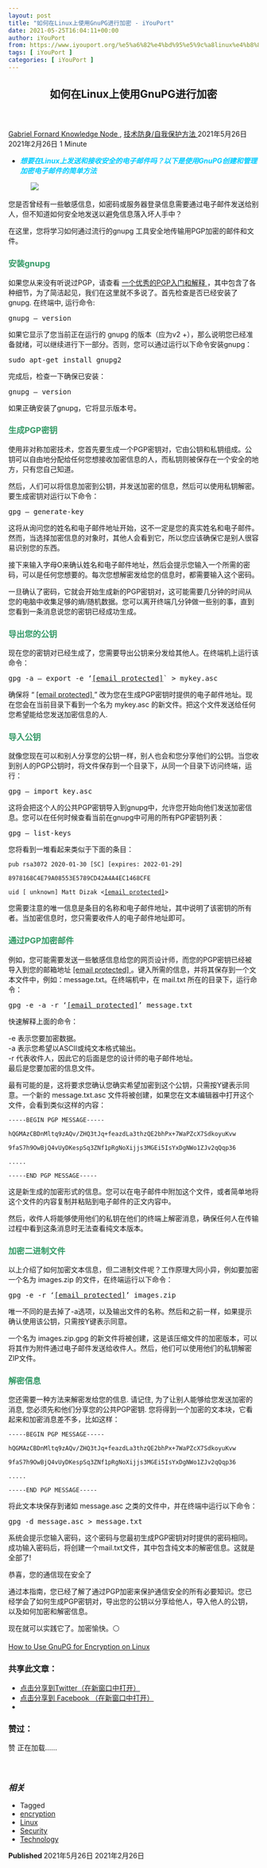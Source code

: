 ```yaml
---
layout: post
title: "如何在Linux上使用GnuPG进行加密 - iYouPort"
date: 2021-05-25T16:04:11+00:00
author: iYouPort
from: https://www.iyouport.org/%e5%a6%82%e4%bd%95%e5%9c%a8linux%e4%b8%8a%e4%bd%bf%e7%94%a8gnupg%e8%bf%9b%e8%a1%8c%e5%8a%a0%e5%af%86/
tags: [ iYouPort ]
categories: [ iYouPort ]
---
```


<article class="post-16112 post type-post status-publish format-standard has-post-thumbnail hentry category-knowledge-node category-54 tag-encryption tag-linux tag-security tag-technology" id="post-16112">
 <header class="entry-header">
  <h1 class="entry-title">
   如何在Linux上使用GnuPG进行加密
  </h1>
 </header>
 <div class="entry-meta">
  <span class="byline">
   <a href="https://www.iyouport.org/author/gabrielfornard/" rel="author" title="由Gabriel Fornard发布">
    Gabriel Fornard
   </a>
  </span>
  <span class="cat-links">
   <a href="https://www.iyouport.org/category/knowledge-node/" rel="category tag">
    Knowledge Node
   </a>
   ,
   <a href="https://www.iyouport.org/category/%e6%8a%80%e6%9c%af%e9%98%b2%e8%ba%ab-%e8%87%aa%e6%88%91%e4%bf%9d%e6%8a%a4%e6%96%b9%e6%b3%95/" rel="category tag">
    技术防身/自我保护方法
   </a>
  </span>
  <span class="published-on">
   <time class="entry-date published" datetime="2021-05-26T00:04:11+08:00">
    2021年5月26日
   </time>
   <time class="updated" datetime="2021-02-26T12:23:27+08:00">
    2021年2月26日
   </time>
  </span>
  <span class="word-count">
   1 Minute
  </span>
 </div>
 <div class="entry-content">
  <ul>
   <li class="graf graf--p">
    <span style="color: #00ccff;">
     <em>
      <strong>
       想要在Linux上发送和接收安全的电子邮件吗？以下是使用GnuPG创建和管理加密电子邮件的简单方法
      </strong>
     </em>
    </span>
   </li>
  </ul>
  <figure class="graf graf--figure">
   <img class="graf-image aligncenter jetpack-lazy-image" data-height="1500" data-image-id="0*MAngz-PFBaZe0rRb" data-lazy-src="https://cdn-images-1.medium.com/max/1067/0*MAngz-PFBaZe0rRb?is-pending-load=1" data-width="1000" src="https://cdn-images-1.medium.com/max/1067/0*MAngz-PFBaZe0rRb" srcset="data:image/gif;base64,R0lGODlhAQABAIAAAAAAAP///yH5BAEAAAAALAAAAAABAAEAAAIBRAA7"/>
   <noscript>
    <img class="graf-image aligncenter" data-height="1500" data-image-id="0*MAngz-PFBaZe0rRb" data-width="1000" src="https://cdn-images-1.medium.com/max/1067/0*MAngz-PFBaZe0rRb"/>
   </noscript>
  </figure>
  <p class="graf graf--p">
   您是否曾经有一些敏感信息，如密码或服务器登录信息需要通过电子邮件发送给别人，但不知道如何安全地发送以避免信息落入坏人手中？
  </p>
  <p class="graf graf--p">
   在这里，您将学习如何通过流行的gnupg 工具安全地传输用PGP加密的邮件和文件。
  </p>
  <h3 class="graf graf--p">
   <span style="color: #339966;">
    <strong class="markup--strong markup--p-strong">
     安装gnupg
    </strong>
   </span>
  </h3>
  <p class="graf graf--p">
   如果您从来没有听说过PGP，请查看
   <a class="markup--anchor markup--p-anchor" data-href="https://www.makeuseof.com/tag/pgp-me-pretty-good-privacy-explained/" href="https://www.makeuseof.com/tag/pgp-me-pretty-good-privacy-explained/" rel="noopener" target="_blank">
    一个优秀的PGP入门和解释
   </a>
   ，其中包含了各种细节，为了简洁起见，我们在这里就不多说了。首先检查是否已经安装了gnupg. 在终端中, 运行命令:
  </p>
  <pre class="graf graf--p">gnupg — version</pre>
  <p class="graf graf--p">
   如果它显示了您当前正在运行的 gnupg 的版本（应为v2 +），那么说明您已经准备就绪，可以继续进行下一部分。否则，您可以通过运行以下命令安装gnupg：
  </p>
  <pre class="graf graf--p">sudo apt-get install gnupg2</pre>
  <p class="graf graf--p">
   完成后，检查一下确保已安装：
  </p>
  <pre class="graf graf--p">gnupg — version</pre>
  <p class="graf graf--p">
   如果正确安装了gnupg，它将显示版本号。
  </p>
  <h3 class="graf graf--p">
   <span style="color: #339966;">
    <strong class="markup--strong markup--p-strong">
     生成PGP密钥
    </strong>
   </span>
  </h3>
  <p class="graf graf--p">
   使用非对称加密技术，您首先要生成一个PGP密钥对，它由公钥和私钥组成。公钥可以自由地分配给任何您想接收加密信息的人，而私钥则被保存在一个安全的地方，只有您自己知道。
  </p>
  <p class="graf graf--p">
   然后，人们可以将信息加密到公钥，并发送加密的信息，然后可以使用私钥解密。要生成密钥对运行以下命令：
  </p>
  <pre class="graf graf--p">gpg — generate-key</pre>
  <p class="graf graf--p">
   这将从询问您的姓名和电子邮件地址开始，这不一定是您的真实姓名和电子邮件。然而，当选择加密信息的对象时，其他人会看到它，所以您应该确保它是别人很容易识别您的东西。
  </p>
  <p class="graf graf--p">
   接下来输入字母O来确认姓名和电子邮件地址，然后会提示您输入一个所需的密码，可以是任何您想要的。每次您想解密发给您的信息时，都需要输入这个密码。
  </p>
  <p class="graf graf--p">
   一旦确认了密码，它就会开始生成新的PGP密钥对，这可能需要几分钟的时间从您的电脑中收集足够的熵/随机数据。您可以离开终端几分钟做一些别的事，直到您看到一条消息说您的密钥已经成功生成。
  </p>
  <h3 class="graf graf--p">
   <span style="color: #339966;">
    <strong class="markup--strong markup--p-strong">
     导出您的公钥
    </strong>
   </span>
  </h3>
  <p class="graf graf--p">
   现在您的密钥对已经生成了，您需要导出公钥来分发给其他人。在终端机上运行该命令：
  </p>
  <pre class="graf graf--p">gpg -a — export -e ‘<a class="__cf_email__" data-cfemail="5e3327303f333b1e3a31333f3730703d3133" href="/cdn-cgi/l/email-protection">[email protected]</a>` &gt; mykey.asc</pre>
  <p class="graf graf--p">
   确保将 “
   <a class="__cf_email__" data-cfemail="5934203738343c193d3634383037773a3634" href="/cdn-cgi/l/email-protection">
    [email protected]
   </a>
   ” 改为您在生成PGP密钥时提供的电子邮件地址。现在您会在当前目录下看到一个名为 mykey.asc 的新文件。把这个文件发送给任何您希望能给您发送加密信息的人.
  </p>
  <h3 class="graf graf--p">
   <span style="color: #339966;">
    <strong class="markup--strong markup--p-strong">
     导入公钥
    </strong>
   </span>
  </h3>
  <p class="graf graf--p">
   就像您现在可以和别人分享您的公钥一样，别人也会和您分享他们的公钥。当您收到别人的PGP公钥时，将文件保存到一个目录下，从同一个目录下访问终端，运行：
  </p>
  <pre class="graf graf--p">gpg — import key.asc</pre>
  <p class="graf graf--p">
   这将会把这个人的公共PGP密钥导入到gnupg中，允许您开始向他们发送加密信息。您可以在任何时候查看当前在gnupg中可用的所有PGP密钥列表：
  </p>
  <pre class="graf graf--p">gpg — list-keys</pre>
  <p class="graf graf--p">
   您将看到一堆看起来类似于下面的条目：
  </p>
  <pre class="graf graf--pre"><code>pub rsa3072 2020-01-30 [SC] [expires: 2022-01-29]</code></pre>
  <pre class="graf graf--pre"><code>8978168C4E79A08553E5789CD42A4A4EC1468CFE</code></pre>
  <pre class="graf graf--pre"><code>uid [ unknown] Matt Dizak &lt;<a class="__cf_email__" data-cfemail="3f525e4b4b115b56455e547f58525e5653115c5052" href="/cdn-cgi/l/email-protection">[email protected]</a>&gt;</code></pre>
  <p class="graf graf--p">
   您需要注意的唯一信息是条目的名称和电子邮件地址，其中说明了该密钥的所有者。当加密信息时，您只需要收件人的电子邮件地址即可。
  </p>
  <h3 class="graf graf--p">
   <span style="color: #339966;">
    <strong class="markup--strong markup--p-strong">
     通过PGP加密邮件
    </strong>
   </span>
  </h3>
  <p class="graf graf--p">
   例如，您可能需要发送一些敏感信息给您的网页设计师，而您的PGP密钥已经被导入到您的邮箱地址
   <a class="__cf_email__" data-cfemail="fc98998f959b92998ebc9893919d9592d29f9391" href="/cdn-cgi/l/email-protection">
    [email protected]
   </a>
   。键入所需的信息，并将其保存到一个文本文件中，例如：message.txt。在终端机中，在 mail.txt 所在的目录下，运行命令：
  </p>
  <pre class="graf graf--p">gpg -e -a -r ‘<a class="__cf_email__" data-cfemail="0165647268666f647341656e6c60686f2f626e6c" href="/cdn-cgi/l/email-protection">[email protected]</a>’ message.txt</pre>
  <p class="graf graf--p">
   快速解释上面的命令：
  </p>
  <p class="graf graf--p">
   -e 表示您要加密数据。
   <br/>
   -a 表示您希望以ASCII或纯文本格式输出。
   <br/>
   -r 代表收件人，因此它的后面是您的设计师的电子邮件地址。
   <br/>
   最后是您要加密的信息文件。
  </p>
  <p class="graf graf--p">
   最有可能的是，这将要求您确认您确实希望加密到这个公钥，只需按Y键表示同意。一个新的 message.txt.asc 文件将被创建，如果您在文本编辑器中打开这个文件，会看到类似这样的内容：
  </p>
  <pre class="graf graf--pre"><code>-----BEGIN PGP MESSAGE-----</code></pre>
  <pre class="graf graf--pre"><code>hQGMAzCBDnMltq9zAQv/ZHQ3tJq+feazdLa3thzQE2bhPx+7WaPZcX7SdkoyuKvw</code></pre>
  <pre class="graf graf--pre"><code>9faS7h9OwBjQ4vUyDKespSq3ZNf1pRgNoXijjs3MGEi5IsYxDgNWo1ZJv2qQqp36</code></pre>
  <pre class="graf graf--pre"><code>.....</code></pre>
  <pre class="graf graf--pre"><code>-----END PGP MESSAGE-----</code></pre>
  <p class="graf graf--p">
   这是新生成的加密形式的信息。您可以在电子邮件中附加这个文件，或者简单地将这个文件的内容复制并粘贴到电子邮件的正文内容中。
  </p>
  <p class="graf graf--p">
   然后，收件人将能够使用他们的私钥在他们的终端上解密消息，确保任何人在传输过程中看到这条消息时无法查看纯文本版本。
  </p>
  <h3 class="graf graf--p">
   <span style="color: #339966;">
    <strong class="markup--strong markup--p-strong">
     加密二进制文件
    </strong>
   </span>
  </h3>
  <p class="graf graf--p">
   以上介绍了如何加密文本信息，但二进制文件呢？工作原理大同小异，例如要加密一个名为 images.zip 的文件，在终端运行以下命令：
  </p>
  <pre class="graf graf--p">gpg -e -r ‘<a class="__cf_email__" data-cfemail="b7d3d2c4ded0d9d2c5f7d3d8dad6ded999d4d8da" href="/cdn-cgi/l/email-protection">[email protected]</a>’ images.zip</pre>
  <p class="graf graf--p">
   唯一不同的是去掉了-a选项，以及输出文件的名称。然后和之前一样，如果提示确认使用该公钥，只需按Y键表示同意。
  </p>
  <p class="graf graf--p">
   一个名为 images.zip.gpg 的新文件将被创建，这是该压缩文件的加密版本，可以将其作为附件通过电子邮件发送给收件人。然后，他们可以使用他们的私钥解密ZIP文件。
  </p>
  <h3 class="graf graf--p">
   <span style="color: #339966;">
    <strong class="markup--strong markup--p-strong">
     解密信息
    </strong>
   </span>
  </h3>
  <p class="graf graf--p">
   您还需要一种方法来解密发给您的信息. 请记住, 为了让别人能够给您发送加密的消息, 您必须先和他们分享您的公共PGP密钥. 您将得到一个加密的文本块，它看起来和加密消息差不多，比如这样：
  </p>
  <pre class="graf graf--pre"><code>-----BEGIN PGP MESSAGE-----</code></pre>
  <pre class="graf graf--pre"><code>hQGMAzCBDnMltq9zAQv/ZHQ3tJq+feazdLa3thzQE2bhPx+7WaPZcX7SdkoyuKvw</code></pre>
  <pre class="graf graf--pre"><code>9faS7h9OwBjQ4vUyDKespSq3ZNf1pRgNoXijjs3MGEi5IsYxDgNWo1ZJv2qQqp36</code></pre>
  <pre class="graf graf--pre"><code>.....</code></pre>
  <pre class="graf graf--pre"><code>-----END PGP MESSAGE-----</code></pre>
  <p class="graf graf--p">
   将此文本块保存到诸如 message.asc 之类的文件中，并在终端中运行以下命令：
  </p>
  <pre class="graf graf--p">gpg -d message.asc &gt; message.txt</pre>
  <p class="graf graf--p">
   系统会提示您输入密码，这个密码与您最初生成PGP密钥对时提供的密码相同。成功输入密码后，将创建一个mail.txt文件，其中包含纯文本的解密信息。这就是全部了!
  </p>
  <p class="graf graf--p">
   恭喜，您的通信现在安全了
  </p>
  <p class="graf graf--p">
   通过本指南，您已经了解了通过PGP加密来保护通信安全的所有必要知识。您已经学会了如何生成PGP密钥对，导出您的公钥以分享给他人，导入他人的公钥，以及如何加密和解密信息。
  </p>
  <p class="graf graf--p">
   现在就可以实践它了。加密愉快。⚪️
  </p>
  <p class="graf graf--p">
   <a class="markup--anchor markup--p-anchor" data-href="https://www.makeuseof.com/gnupg-encryption-on-linux/" href="https://www.makeuseof.com/gnupg-encryption-on-linux/" rel="noopener" target="_blank">
    How to Use GnuPG for Encryption on Linux
   </a>
  </p>
  <div id="atatags-1611829871-60afb5c0de3ce">
  </div>
  <div class="sharedaddy sd-sharing-enabled">
   <div class="robots-nocontent sd-block sd-social sd-social-icon sd-sharing">
    <h3 class="sd-title">
     共享此文章：
    </h3>
    <div class="sd-content">
     <ul>
      <li class="share-twitter">
       <a class="share-twitter sd-button share-icon no-text" data-shared="sharing-twitter-16112" href="https://www.iyouport.org/%e5%a6%82%e4%bd%95%e5%9c%a8linux%e4%b8%8a%e4%bd%bf%e7%94%a8gnupg%e8%bf%9b%e8%a1%8c%e5%8a%a0%e5%af%86/?share=twitter" rel="nofollow noopener noreferrer" target="_blank" title="点击分享到Twitter">
        <span>
        </span>
        <span class="sharing-screen-reader-text">
         点击分享到Twitter（在新窗口中打开）
        </span>
       </a>
      </li>
      <li class="share-facebook">
       <a class="share-facebook sd-button share-icon no-text" data-shared="sharing-facebook-16112" href="https://www.iyouport.org/%e5%a6%82%e4%bd%95%e5%9c%a8linux%e4%b8%8a%e4%bd%bf%e7%94%a8gnupg%e8%bf%9b%e8%a1%8c%e5%8a%a0%e5%af%86/?share=facebook" rel="nofollow noopener noreferrer" target="_blank" title="点击分享到 Facebook ">
        <span>
        </span>
        <span class="sharing-screen-reader-text">
         点击分享到 Facebook （在新窗口中打开）
        </span>
       </a>
      </li>
      <li class="share-end">
      </li>
     </ul>
    </div>
   </div>
  </div>
  <div class="sharedaddy sd-block sd-like jetpack-likes-widget-wrapper jetpack-likes-widget-unloaded" data-name="like-post-frame-161182987-16112-60afb5c0deb2b" data-src="https://widgets.wp.com/likes/#blog_id=161182987&amp;post_id=16112&amp;origin=www.iyouport.org&amp;obj_id=161182987-16112-60afb5c0deb2b" id="like-post-wrapper-161182987-16112-60afb5c0deb2b">
   <h3 class="sd-title">
    赞过：
   </h3>
   <div class="likes-widget-placeholder post-likes-widget-placeholder" style="height: 55px;">
    <span class="button">
     <span>
      赞
     </span>
    </span>
    <span class="loading">
     正在加载……
    </span>
   </div>
   <span class="sd-text-color">
   </span>
   <a class="sd-link-color">
   </a>
  </div>
  <div class="jp-relatedposts" id="jp-relatedposts">
   <h3 class="jp-relatedposts-headline">
    <em>
     相关
    </em>
   </h3>
  </div>
 </div>
 <div class="entry-footer">
  <ul class="post-tags light-text">
   <li>
    Tagged
   </li>
   <li>
    <a href="https://www.iyouport.org/tag/encryption/" rel="tag">
     encryption
    </a>
   </li>
   <li>
    <a href="https://www.iyouport.org/tag/linux/" rel="tag">
     Linux
    </a>
   </li>
   <li>
    <a href="https://www.iyouport.org/tag/security/" rel="tag">
     Security
    </a>
   </li>
   <li>
    <a href="https://www.iyouport.org/tag/technology/" rel="tag">
     Technology
    </a>
   </li>
  </ul>
 </div>
 <div class="entry-author-wrapper">
  <div class="site-posted-on">
   <strong>
    Published
   </strong>
   <time class="entry-date published" datetime="2021-05-26T00:04:11+08:00">
    2021年5月26日
   </time>
   <time class="updated" datetime="2021-02-26T12:23:27+08:00">
    2021年2月26日
   </time>
  </div>
 </div>
</article>

